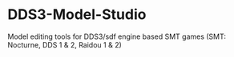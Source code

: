 # DDS3-Model-Studio
Model editing tools for DDS3/sdf engine based SMT games (SMT: Nocturne, DDS 1 &amp; 2, Raidou 1 &amp; 2)
